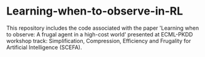 # Learning-when-to-observe-in-RL
This repository includes the code associated with the paper 'Learning when to observe: A frugal agent in a high-cost world' presented at ECML-PKDD workshop track: Simplification, Compression, Efficiency and Frugality for Artificial Intelligence (SCEFA).
